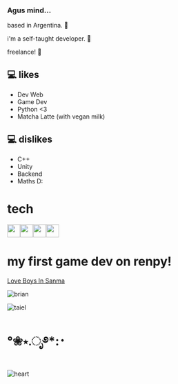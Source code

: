 
### Agus mind...

based in Argentina. 📩

i'm a self-taught developer. 👾

freelance! 🎨

## :computer: likes
* Dev Web
* Game Dev
* Python <3
* Matcha Latte (with vegan milk)

## :computer: dislikes
* C++
* Unity
* Backend
* Maths D:


# tech
<img src = 'https://github.com/MarikIshtar007/MarikIshtar007/blob/master/images/python2.png' height='30'/><img src = 'https://github.com/MarikIshtar007/MarikIshtar007/blob/master/images/html.svg' width='30'/><img src = 'https://github.com/MarikIshtar007/MarikIshtar007/blob/master/images/css.svg' width='30'/><img src = 'https://github.com/MarikIshtar007/MarikIshtar007/blob/master/images/js.svg' width='30'/>


# my first game dev on renpy!
[Love Boys In Sanma](https://agusescobbar.itch.io/love-boys-in-sanma)

![brian](https://github.com/user-attachments/assets/7dad8ce0-ace1-4cd1-add7-67581d7b034a)

![taiel](https://github.com/user-attachments/assets/2d24478a-3c37-4142-b59b-62ba4a097765)


# °❀⋆.ೃ࿔*:･
![heart][def]


[def]: https://media1.tenor.com/m/4SH7BKfQ9lIAAAAC/saramalacara-badfacesara.gif
